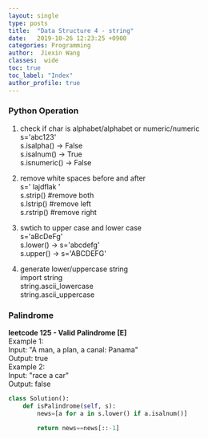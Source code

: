 ```yaml
---
layout: single
type: posts
title:  "Data Structure 4 - string"
date:   2019-10-26 12:23:25 +0900
categories: Programming
author:  Jiexin Wang
classes:  wide
toc: true
toc_label: "Index"
author_profile: true
---
```


### Python Operation

1. check if char is alphabet/alphabet or numeric/numeric  
s='abc123'  
s.isalpha() -> False     
s.isalnum() -> True  
s.isnumeric() -> False  

2. remove white spaces before and after  
s='  lajdflak    '  
s.strip() #remove both  
s.lstrip() #remove left    
s.rstrip() #remove right   

3. swtich to upper case and lower case  
s='aBcDeFg'  
s.lower() -> s='abcdefg'  
s.upper() -> s='ABCDEFG'  

4. generate lower/uppercase string  
import string  
string.ascii_lowercase  
string.ascii_uppercase  

### Palindrome

**leetcode 125 - Valid Palindrome [E]**   
Example 1:  
Input: "A man, a plan, a canal: Panama"  
Output: true  
Example 2:  
Input: "race a car"  
Output: false  
```python
class Solution():
    def isPalindrome(self, s):
        news=[a for a in s.lower() if a.isalnum()]

        return news==news[::-1]
```   
